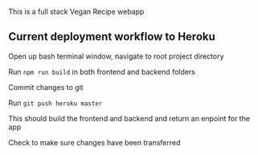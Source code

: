 This is a full stack Vegan Recipe webapp

## Current deployment workflow to Heroku

Open up bash terminal window, navigate to root project directory

Run `npm run build` in both frontend and backend folders

Commit changes to git

Run `git push heroku master`

This should build the frontend and backend and return an enpoint for the app

Check to make sure changes have been transferred
